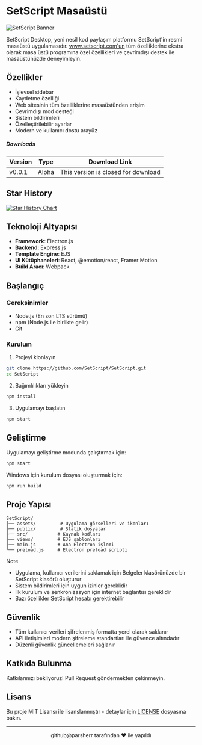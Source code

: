 # SetScript Masaüstü

![SetScript Banner](https://socialify.git.ci/setscript/SetScript-Desktop/image?description=1&font=Inter&forks=1&language=1&name=1&owner=1&pattern=Floating+Cogs&stargazers=1&theme=Dark)

SetScript Desktop, yeni nesil kod paylaşım platformu SetScript'in resmi masaüstü uygulamasıdır. www.setscript.com'un tüm özelliklerine ekstra olarak masa üstü programına özel özellikleri ve çevrimdışı destek ile masaüstünüzde deneyimleyin.

## Özellikler

- İşlevsel sidebar
- Kaydetme özelliği
- Web sitesinin tüm özelliklerine masaüstünden erişim
- Çevrimdışı mod desteği
- Sistem bildirimleri
- Özelleştirilebilir ayarlar
- Modern ve kullanıcı dostu arayüz

##### Downloads
| Version | Type | Download Link |
| ---- | ---- | ----------- |
| v0.0.1 | Alpha | This version is closed for download |

## Star History

<a href="https://star-history.com/#setscript/SetScript-Desktop&Date">
 <picture>
   <source media="(prefers-color-scheme: dark)" srcset="https://api.star-history.com/svg?repos=setscript/SetScript-Desktop&type=Date&theme=dark" />
   <source media="(prefers-color-scheme: light)" srcset="https://api.star-history.com/svg?repos=setscript/SetScript-Desktop&type=Date" />
   <img alt="Star History Chart" src="https://api.star-history.com/svg?repos=setscript/SetScript-Desktop&type=Date" />
 </picture>
</a>

## Teknoloji Altyapısı

- **Framework**: Electron.js
- **Backend**: Express.js
- **Template Engine**: EJS
- **UI Kütüphaneleri**: React, @emotion/react, Framer Motion
- **Build Aracı**: Webpack

## Başlangıç

### Gereksinimler

- Node.js (En son LTS sürümü)
- npm (Node.js ile birlikte gelir)
- Git

### Kurulum

1. Projeyi klonlayın
```bash
git clone https://github.com/SetScript/SetScript.git
cd SetScript
```

2. Bağımlılıkları yükleyin
```bash
npm install
```

3. Uygulamayı başlatın
```bash
npm start
```

## Geliştirme

Uygulamayı geliştirme modunda çalıştırmak için:

```bash
npm start
```

Windows için kurulum dosyası oluşturmak için:

```bash
npm run build
```

## Proje Yapısı

```
SetScript/
├── assets/         # Uygulama görselleri ve ikonları
├── public/         # Statik dosyalar
├── src/           # Kaynak kodları
├── views/         # EJS şablonları
├── main.js        # Ana Electron işlemi
└── preload.js     # Electron preload scripti
```

> [!NOTE]
> - Uygulama, kullanıcı verilerini saklamak için Belgeler klasörünüzde bir SetScript klasörü oluşturur
> - Sistem bildirimleri için uygun izinler gereklidir
> - İlk kurulum ve senkronizasyon için internet bağlantısı gereklidir
> - Bazı özellikler SetScript hesabı gerektirebilir

## Güvenlik

- Tüm kullanıcı verileri şifrelenmiş formatta yerel olarak saklanır
- API iletişimleri modern şifreleme standartları ile güvence altındadır
- Düzenli güvenlik güncellemeleri sağlanır

## Katkıda Bulunma

Katkılarınızı bekliyoruz! Pull Request göndermekten çekinmeyin.

## Lisans

Bu proje MIT Lisansı ile lisanslanmıştır - detaylar için [LICENSE](LICENSE) dosyasına bakın.

---

<p align="center">
  github@parsherr tarafından ❤️ ile yapıldı
</p>
